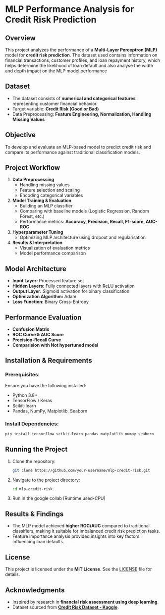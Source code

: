 # MLP Performance Analysis for Credit Risk Prediction

## Overview
This project analyzes the performance of a **Multi-Layer Perceptron (MLP)** model for **credit risk prediction**. The dataset used contains information on financial transactions, customer profiles, and loan repayment history, which helps determine the likelihood of loan default and also analyse the width and depth impact on the MLP model performance

## Dataset
- The dataset consists of **numerical and categorical features** representing customer financial behavior.
- Target variable: **Credit Risk (Good or Bad)**
- Data Preprocessing: **Feature Engineering, Normalization, Handling Missing Values**

## Objective
To develop and evaluate an MLP-based model to predict credit risk and compare its performance against traditional classification models.

## Project Workflow
1. **Data Preprocessing**
   - Handling missing values
   - Feature selection and scaling
   - Encoding categorical variables
2. **Model Training & Evaluation**
   - Building an MLP classifier
   - Comparing with baseline models (Logistic Regression, Random Forest, etc.)
   - Performance metrics: **Accuracy, Precision, Recall, F1-score, AUC-ROC**
3. **Hyperparameter Tuning**
   - Optimizing MLP architecture using dropout and regularisation 
4. **Results & Interpretation**
   - Visualization of evaluation metrics
   - Model performance comparison

## Model Architecture
- **Input Layer:** Processed feature set
- **Hidden Layers:** Fully connected layers with ReLU activation
- **Output Layer:** Sigmoid activation for binary classification
- **Optimization Algorithm:** Adam
- **Loss Function:** Binary Cross-Entropy

## Performance Evaluation
- **Confusion Matrix**
- **ROC Curve & AUC Score**
- **Precision-Recall Curve**
- **Comparision with Not hypertuned model**

## Installation & Requirements
### Prerequisites:
Ensure you have the following installed:
- Python 3.8+
- TensorFlow / Keras
- Scikit-learn
- Pandas, NumPy, Matplotlib, Seaborn

### Install Dependencies:
```bash
pip install tensorflow scikit-learn pandas matplotlib numpy seaborn
```

## Running the Project
1. Clone the repository:
   ```bash
   git clone https://github.com/your-username/mlp-credit-risk.git
   ```
2. Navigate to the project directory:
   ```bash
   cd mlp-credit-risk
   ```
3. Run in the google collab [Runtime used-CPU]

## Results & Findings
- The MLP model achieved **higher ROC/AUC** compared to traditional classifiers, making it suitable for imbalanced credit risk prediction tasks.
- Feature importance analysis provided insights into key factors influencing loan defaults.

## License
This project is licensed under the **MIT License**. See the [LICENSE](LICENSE) file for details.

## Acknowledgments
- Inspired by research in **financial risk assessment using deep learning**.
- Dataset sourced from **[Credit Risk Dataset - Kaggle]([https://www.kaggle.com/datasets](https://www.kaggle.com/datasets/kabure/german-credit-data-with-risk/data))**.

